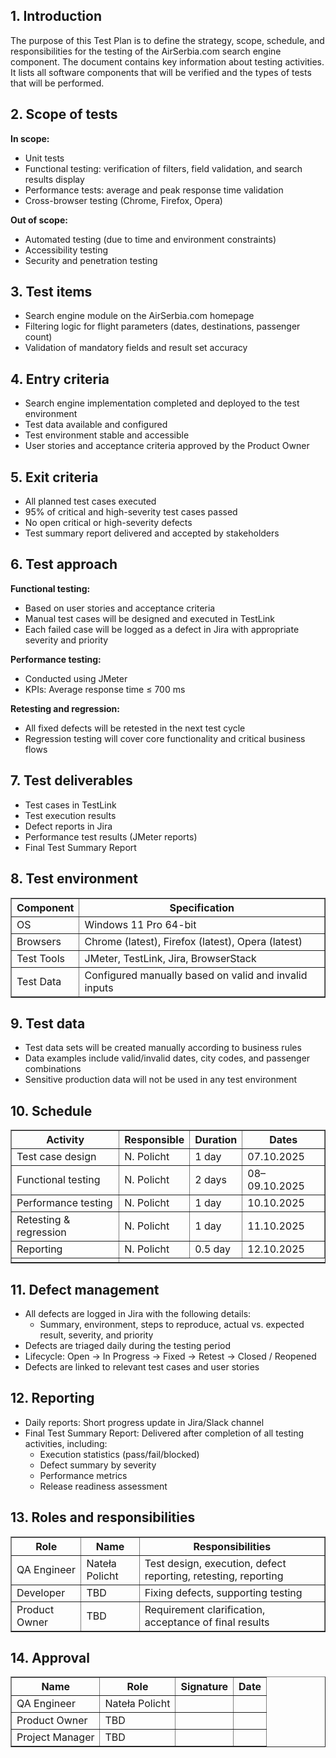 ## 1. Introduction<br>
The purpose of this Test Plan is to define the strategy, scope, schedule, and responsibilities for the testing of the AirSerbia.com search engine component. The document contains key information about testing activities. It lists all software components that will be verified and the types of tests that will be performed.<br>

## 2. Scope of tests<br>
**In scope:**<br>
- Unit tests
- Functional testing: verification of filters, field validation, and search results display
- Performance tests: average and peak response time validation
- Cross-browser testing (Chrome, Firefox, Opera)

**Out of scope:**<br>
- Automated testing (due to time and environment constraints)
- Accessibility testing
- Security and penetration testing
 
## 3. Test items<br>
  - Search engine module on the AirSerbia.com homepage
  - Filtering logic for flight parameters (dates, destinations, passenger count)
  - Validation of mandatory fields and result set accuracy

  ## 4. Entry criteria<br>
  - Search engine implementation completed and deployed to the test environment
  - Test data available and configured
  - Test environment stable and accessible
  - User stories and acceptance criteria approved by the Product Owner
 
  ## 5. Exit criteria<br>
  - All planned test cases executed
  - 95% of critical and high-severity test cases passed
  - No open critical or high-severity defects
  - Test summary report delivered and accepted by stakeholders
 
  ## 6. Test approach<br>
  **Functional testing:**<br>
  - Based on user stories and acceptance criteria
  - Manual test cases will be designed and executed in TestLink
  - Each failed case will be logged as a defect in Jira with appropriate severity and priority

  **Performance testing:**<br>
  - Conducted using JMeter
  - KPIs: Average response time ≤ 700 ms

  **Retesting and regression:**<br>
  - All fixed defects will be retested in the next test cycle
  - Regression testing will cover core functionality and critical business flows

 ## 7. Test deliverables<br>
 - Test cases in TestLink
 - Test execution results
 - Defect reports in Jira
 - Performance test results (JMeter reports)
 - Final Test Summary Report

## 8. Test environment<br>
<table border="1">
  <tr>
    <th>Component</th>
    <th>	Specification</th>
  </tr>
  <tr>
    <td>OS</td>
    <td>Windows 11 Pro 64-bit</td>
  </tr>
  <tr>
    <td>Browsers</td>
    <td>Chrome (latest), Firefox (latest), Opera (latest)</td>
  </tr>
  <tr>
    <td>Test Tools</td>
    <td>JMeter, TestLink, Jira, BrowserStack</td>
  </tr>
  <tr>
    <td>Test Data</td>
    <td>Configured manually based on valid and invalid inputs</td>
  </tr>
</table>

## 9. Test data<br>
- Test data sets will be created manually according to business rules
- Data examples include valid/invalid dates, city codes, and passenger combinations
- Sensitive production data will not be used in any test environment

## 10. Schedule<br>
<table border="1">
  <tr>
    <th>Activity</th>
    <th>Responsible</th>
    <th>Duration</th>
    <th>Dates</th>
  </tr>
  <tr>
    <td>Test case design</td>
    <td>N. Policht</td>
    <td>1 day</td>
    <td>07.10.2025</td>
  </tr>
  <tr>
    <td>Functional testing</td>
    <td>N. Policht</td>
    <td>2 days</td>
    <td>08–09.10.2025</td>
  </tr>
  <tr>
    <td>Performance testing</td>
    <td>N. Policht</td>
    <td>1 day</td>
    <td>10.10.2025</td>
  </tr>
  <tr>
    <td>Retesting & regression</td>
    <td>N. Policht</td>
    <td>1 day</td>
    <td>11.10.2025</td>
  </tr>
  <tr>
    <td>Reporting</td>
    <td>N. Policht</td>
    <td>0.5 day</td>
    <td>12.10.2025</td>
  </tr>
  <tr>
    <td>
  </table>

  ## 11. Defect management<br>
  - All defects are logged in Jira with the following details:
      - Summary, environment, steps to reproduce, actual vs. expected result, severity, and priority
  - Defects are triaged daily during the testing period
  - Lifecycle: Open → In Progress → Fixed → Retest → Closed / Reopened
  - Defects are linked to relevant test cases and user stories


 ## 12. Reporting<br>
 - Daily reports: Short progress update in Jira/Slack channel
 - Final Test Summary Report: Delivered after completion of all testing activities, including:
      - Execution statistics (pass/fail/blocked)
      - Defect summary by severity
      - Performance metrics
      - Release readiness assessment

## 13. Roles and responsibilities<br>
<table border="1">
  <tr>
    <th>Role</th>
    <th>Name</th>
    <th>Responsibilities</th>
  </tr>
  <tr>
    <td>QA Engineer</td>
    <td>Nateła Policht</td>
    <td>Test design, execution, defect reporting, retesting, reporting</td>
  </tr>
  <tr>
    <td>Developer</td>
    <td>TBD</td>
    <td>Fixing defects, supporting testing</td>
  </tr>
  <tr>
    <td>Product Owner</td>
    <td>TBD</td>
    <td>Requirement clarification, acceptance of final results</td>
  </tr>
</table>

## 14. Approval<br>
<table border="1">
  <tr>
    <th>Name</th>
    <th>Role</th>
    <th>Signature</th>
    <th>Date</th>
  </tr>
  <tr>
    <td>QA Engineer</td>
    <td>Nateła Policht</td>
    <td></td>
    <td></td>
  </tr>
  <tr>
    <td>Product Owner</td>
    <td>TBD</td>
    <td></td>
    <td></td>
  </tr>
  <tr>
    <td>Project Manager</td>
    <td>TBD</td>
    <td></td>
    <td></td>
  </tr>
</table>

 
 





 
